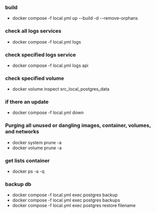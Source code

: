 ### build
- docker compose -f local.yml up --build -d --remove-orphans

### check all logs services
- docker compose -f local.yml logs

### check specified logs service
- docker compose -f local.yml logs api

### check specified volume
- docker volume inspect src_local_postgres_data

### if there an update
- docker compose -f local.yml down

### Purging all unused or dangling images, container, volumes, and networks
- docker system prune -a
- docker volume prune -a

### get lists container
- docker ps -a -q

### backup db
- docker compose -f local.yml exec postgres backup
- docker compose -f local.yml exec postgres backups
- docker compose -f local.yml exec postgres restore filename